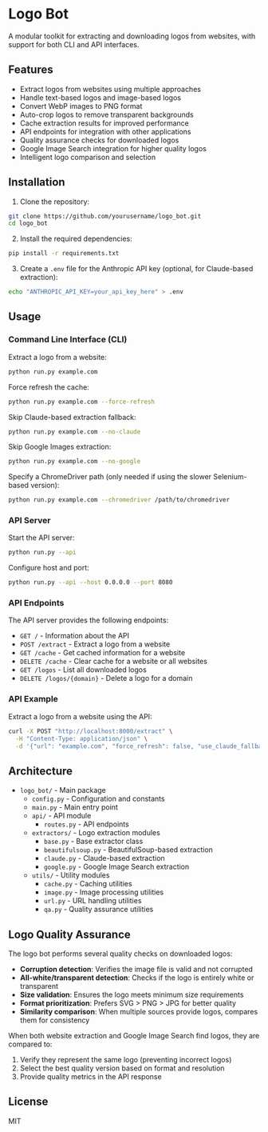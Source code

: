 # Logo Bot

A modular toolkit for extracting and downloading logos from websites, with support for both CLI and API interfaces.

## Features

- Extract logos from websites using multiple approaches
- Handle text-based logos and image-based logos
- Convert WebP images to PNG format
- Auto-crop logos to remove transparent backgrounds
- Cache extraction results for improved performance
- API endpoints for integration with other applications
- Quality assurance checks for downloaded logos
- Google Image Search integration for higher quality logos
- Intelligent logo comparison and selection

## Installation

1. Clone the repository:
```bash
git clone https://github.com/yourusername/logo_bot.git
cd logo_bot
```

2. Install the required dependencies:
```bash
pip install -r requirements.txt
```

3. Create a `.env` file for the Anthropic API key (optional, for Claude-based extraction):
```bash
echo "ANTHROPIC_API_KEY=your_api_key_here" > .env
```

## Usage

### Command Line Interface (CLI)

Extract a logo from a website:
```bash
python run.py example.com
```

Force refresh the cache:
```bash
python run.py example.com --force-refresh
```

Skip Claude-based extraction fallback:
```bash
python run.py example.com --no-claude
```

Skip Google Images extraction:
```bash
python run.py example.com --no-google
```

Specify a ChromeDriver path (only needed if using the slower Selenium-based version):
```bash
python run.py example.com --chromedriver /path/to/chromedriver
```

### API Server

Start the API server:
```bash
python run.py --api
```

Configure host and port:
```bash
python run.py --api --host 0.0.0.0 --port 8080
```

### API Endpoints

The API server provides the following endpoints:

- `GET /` - Information about the API
- `POST /extract` - Extract a logo from a website
- `GET /cache` - Get cached information for a website
- `DELETE /cache` - Clear cache for a website or all websites
- `GET /logos` - List all downloaded logos
- `DELETE /logos/{domain}` - Delete a logo for a domain

### API Example

Extract a logo from a website using the API:
```bash
curl -X POST "http://localhost:8000/extract" \
  -H "Content-Type: application/json" \
  -d '{"url": "example.com", "force_refresh": false, "use_claude_fallback": true}'
```

## Architecture

- `logo_bot/` - Main package
  - `config.py` - Configuration and constants
  - `main.py` - Main entry point
  - `api/` - API module
    - `routes.py` - API endpoints
  - `extractors/` - Logo extraction modules
    - `base.py` - Base extractor class
    - `beautifulsoup.py` - BeautifulSoup-based extraction
    - `claude.py` - Claude-based extraction
    - `google.py` - Google Image Search extraction
  - `utils/` - Utility modules
    - `cache.py` - Caching utilities
    - `image.py` - Image processing utilities
    - `url.py` - URL handling utilities
    - `qa.py` - Quality assurance utilities

## Logo Quality Assurance

The logo bot performs several quality checks on downloaded logos:

- **Corruption detection**: Verifies the image file is valid and not corrupted
- **All-white/transparent detection**: Checks if the logo is entirely white or transparent
- **Size validation**: Ensures the logo meets minimum size requirements
- **Format prioritization**: Prefers SVG > PNG > JPG for better quality
- **Similarity comparison**: When multiple sources provide logos, compares them for consistency

When both website extraction and Google Image Search find logos, they are compared to:
1. Verify they represent the same logo (preventing incorrect logos)
2. Select the best quality version based on format and resolution
3. Provide quality metrics in the API response

## License

MIT 